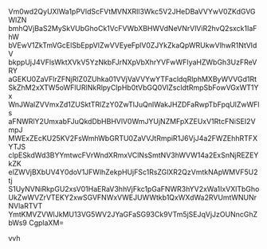 Vm0wd2QyUXlWa1pPVldScFVtMVNXRll3Wkc5V2JHeDBaVVYwV0ZKdGVGWlZN
bmhQVjBaS2MySkVUbGhoCk1VcFVWbXBHWVdNeVNrVlViR2hvQ2sxck1IaFhW
bVEwV1ZkTmVGcElSbEppVlZwVVEyeFplV0ZJYkZkaQpWRUkwVlhwR1NtVldV
bkppUjJ4VFlsWktXVkV5YzNkbFJrNXpVbXhrYVFwWFIyaHZWbGh3UzFReVRY
aGEKU0ZaVFlrZFNjRlZ0ZUhka01VVjVaVVYwYTFacldqRlphMXByWVVGd1Rt
SkZhM2xXTW5oWFlURlNkRlpyClpHb0tVbGQ0VlZscldtRmpSbFowVGxWT1Yx
WnJWalZVVmxZd1ZUSktTRlZzY0ZwTlJuQnlWakJHZDFaRwpTbFpqUlZwWFls
aFNWRlY2UmxabFJuQkdDbHBHVlV0WmJYUjNZMFpXZEUxV1RtcFNiSEI2VmpJ
MWExZEcKU25KV2FsWmhWbGRTU0ZaVVJtRmpiR1J6VjJ4a2FWZEhhRTFXYTJS
clpESkdWd3BYYmtwcFVrWndXRmxVClNsSmtNV3hWVW14a2ExSnNjREZEYkZK
elZWVjBXbUV4Y0doV1JFWlhZekpHUjFSc1RsZGlXR2QzVmtkNApWMVF5U2tj
S1UyNVNiRkpGU2xsV01HaERaV3hhVjFkc1pGaFNWR3hYV2xWa1IxVXlTbGho
UkZwWVZrVTEKY2xwSGVFNWxVWEJUWWtkb1QxWXdWa2RVUmtWNUNrNVlaRTVT
YmtKMVZVWlJkMU13VG5WV2JYaGFaSG93Ck9VTm5jSEJqVjJzOUNncGhZbWs9
CgplaXM=

vvh